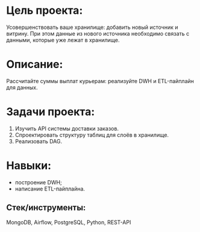# Цель проекта:

Усовершенствовать ваше хранилище: добавить новый источник и витрину. При этом данные из нового источника необходимо связать с данными, которые уже лежат в хранилище.

# Описание:

Рассчитайте суммы выплат курьерам: реализуйте DWH и ETL-пайплайн для данных. 

# Задачи проекта:

1. Изучить API системы доставки заказов.
2. Спроектировать структуру таблиц для слоёв в хранилище.
3. Реализовать DAG.

# Навыки:

- построение DWH; 
- написание ETL-пайплайна.

## Стек/инструменты:
MongoDB, Airflow, PostgreSQL, Python, REST-API
